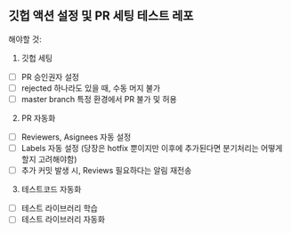 ## 깃헙 액션 설정 및 PR 세팅 테스트 레포

해야할 것:

1. 깃헙 세팅

- [ ] PR 승인권자 설정
- [ ] rejected 하나라도 있을 때, 수동 머지 불가
- [ ] master branch 특정 환경에서 PR 불가 및 허용

2. PR 자동화

- [ ] Reviewers, Asignees 자동 설정
- [ ] Labels 자동 설정 (당장은 hotfix 뿐이지만 이후에 추가된다면 분기처리는 어떻게 할지 고려해야함)
- [ ] 추가 커밋 발생 시, Reviews 필요하다는 알림 재전송

3. 테스트코드 자동화

- [ ] 테스트 라이브러리 학습
- [ ] 테스트 라이브러리 자동화
